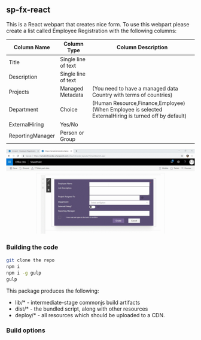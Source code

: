 ## sp-fx-react

This is a React webpart that creates nice form. 
To use this webpart please create a list called 	Employee Registration with the following columns:


Column Name    | Column Type         | Column Description
-------------  | --------------------|----------------------------------------------------------------------
Title          | Single line of text |
Description	   | Single line of text |
Projects	     | Managed Metadata    | (You need to have a managed data Country with terms of countries)	
Department	   | Choice	             | (Human Resource,Finance,Employee)(When Employee is selected ExternalHiring is turned off by default)
ExternalHiring | Yes/No	             |
ReportingManager| Person or Group    |

![alt text](https://raw.githubusercontent.com/chemtrec2900/SPFxReact/master/Output.gif)

### Building the code

```bash
git clone the repo
npm i
npm i -g gulp
gulp
```

This package produces the following:

* lib/* - intermediate-stage commonjs build artifacts
* dist/* - the bundled script, along with other resources
* deploy/* - all resources which should be uploaded to a CDN.

### Build options



